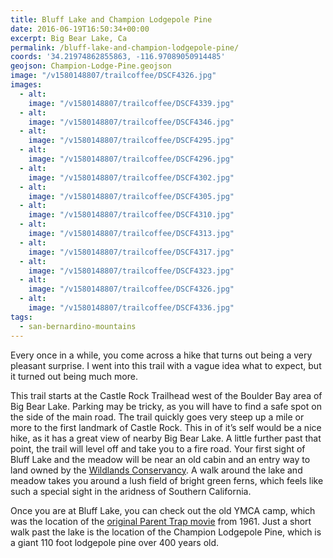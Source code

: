 ```yaml
---
title: Bluff Lake and Champion Lodgepole Pine
date: 2016-06-19T16:50:34+00:00
excerpt: Big Bear Lake, Ca
permalink: /bluff-lake-and-champion-lodgepole-pine/
coords: '34.21974862855863, -116.97089050914485'
geojson: Champion-Lodge-Pine.geojson
image: "/v1580148807/trailcoffee/DSCF4326.jpg"
images:
  - alt: 
    image: "/v1580148807/trailcoffee/DSCF4339.jpg"
  - alt: 
    image: "/v1580148807/trailcoffee/DSCF4346.jpg"
  - alt: 
    image: "/v1580148807/trailcoffee/DSCF4295.jpg"
  - alt: 
    image: "/v1580148807/trailcoffee/DSCF4296.jpg"
  - alt: 
    image: "/v1580148807/trailcoffee/DSCF4302.jpg"
  - alt: 
    image: "/v1580148807/trailcoffee/DSCF4305.jpg"
  - alt: 
    image: "/v1580148807/trailcoffee/DSCF4310.jpg"
  - alt: 
    image: "/v1580148807/trailcoffee/DSCF4313.jpg"
  - alt: 
    image: "/v1580148807/trailcoffee/DSCF4317.jpg"
  - alt: 
    image: "/v1580148807/trailcoffee/DSCF4323.jpg"
  - alt: 
    image: "/v1580148807/trailcoffee/DSCF4326.jpg"
  - alt: 
    image: "/v1580148807/trailcoffee/DSCF4336.jpg"
tags:
  - san-bernardino-mountains
---
```

Every once in a while, you come across a hike that turns out being a very pleasant surprise. I went into this trail with a vague idea what to expect, but it turned out being much more.

This trail starts at the Castle Rock Trailhead west of the Boulder Bay area of Big Bear Lake. Parking may be tricky, as you will have to find a safe spot on the side of the main road. The trail quickly goes very steep up a mile or more to the first landmark of Castle Rock. This in of it’s self would be a nice hike, as it has a great view of nearby Big Bear Lake. A little further past that point, the trail will level off and take you to a fire road. Your first sight of Bluff Lake and the meadow will be near an old cabin and an entry way to land owned by the [Wildlands Conservancy](http://www.wildlandsconservancy.org/preserve_blufflake.html). A walk around the lake and meadow takes you around a lush field of bright green ferns, which feels like such a special sight in the aridness of Southern California.

Once you are at Bluff Lake, you can check out the old YMCA camp, which was the location of the [original Parent Trap movie](https://en.wikipedia.org/wiki/The_Parent_Trap_(1961_film)) from 1961. Just a short walk past the lake is the location of the Champion Lodgepole Pine, which is a giant 110 foot lodgepole pine over 400 years old.



